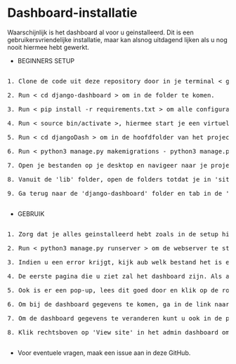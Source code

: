 # Dashboard-installatie

Waarschijnlijk is het dashboard al voor u geinstalleerd. Dit is een gebruikersvriendelijke installatie, maar kan alsnog uitdagend lijken als u nog nooit hiermee hebt gewerkt.


- BEGINNERS SETUP

<pre>

1. Clone de code uit deze repository door in je terminal < git clone https://github.com/lenecarper/django-dashboard > te runnen.

2. Run < cd django-dashboard > om in de folder te komen.

3. Run < pip install -r requirements.txt > om alle configuratie en imports te installeren.

4. Run < source bin/activate >, hiermee start je een virtuele omgeving in de folder, als het goed is zal het al geïnstalleerd zijn.

5. Run < cd djangoDash > om in de hoofdfolder van het project te komen.

6. Run < python3 manage.py makemigrations - python3 manage.py migrate --run-syncdb - python3 manage.py runserver > om de data te migreren en de webserver te starten.

7. Open je bestanden op je desktop en navigeer naar je projectfolder. Vanuit je 'django-dashboard' folder, kopieer de folder genaamd 'dashing' en open de 'lib' folder. 

8. Vanuit de 'lib' folder, open de folders totdat je in 'site-packages' zit. In de 'django-dashboard' folder staat een folder genaamd 'dashing'. Kopieer en plak deze in de 'site-packages' folder. Het zal vragen of je zeker weet dat je de bestanden wilt vervangen, klik akkoord.

9. Ga terug naar de 'django-dashboard' folder en tab in de 'djangoDash' folder tot je bij het 'settings.py' bestand komt. Open dit bestand en verander de 'MEDIA_ROOT' onder in het bestand naar je eigen gebruikersnaam. Bijvoorbeeld 'MEDIA_ROOT = "/GEBRUIKER/django-dashboard/../../"'

</pre>

- GEBRUIK

<pre>

1. Zorg dat je alles geinstalleerd hebt zoals in de setup hierboven.

2. Run < python3 manage.py runserver > om de webserver te starten.

3. Indien u een error krijgt, kijk aub welk bestand het is en of het op te lossen is. Maak anders een issue aan in de GitHub. 

4. De eerste pagina die u ziet zal het dashboard zijn. Als alles goed is gegaan, zullen er 7 tabs zijn met tekst en een weerbericht etc.

5. Ook is er een pop-up, lees dit goed door en klik op de rode knop om het nooit meer te laten zien. Klik op de groene knop om uw dashboard gegevens te veranderen. (PS: klik op Ctrl+Shift+I of op F12 en ga in het rechter menu naar het tabblad 'Applicatie'. Hier zult u een opslag met 'alerted' zien. Verwijder dit om de pop-up terug te krijgen.)

6. Om bij de dashboard gegevens te komen, ga in de link naar '127.0.0.1/admin' en log in met de gegevens die je gekregen hebt.

7. Om de dashboard gegevens te veranderen kunt u ook in de pop-up klikken. Hierna wordt u doorgestuurd naar een invulformulier. Vul deze in nadat u ingelogd bent en klik op opslaan.

8. Klik rechtsboven op 'View site' in het admin dashboard om terug te gaan naar je dashboard.

</pre>

- Voor eventuele vragen, maak een issue aan in deze GitHub.
